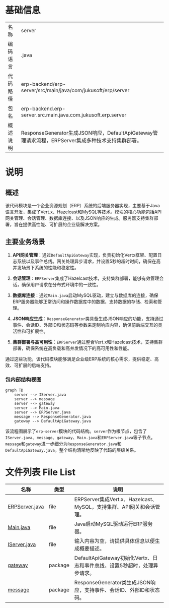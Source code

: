 # 基础信息

|      |      |
|------|------|
| 名称 | server |
| 编码语言 | .java |
| 代码路径 | erp-backend/erp-server/src/main/java/com/jukusoft/erp/server |
| 包名 | erp-backend.erp-server.src.main.java.com.jukusoft.erp.server |
| 概述说明 | ResponseGenerator生成JSON响应，DefaultApiGateway管理请求流程，ERPServer集成多种技术支持集群部署。 |

# 说明

## 概述

该代码模块是一个企业资源规划（ERP）系统的后端服务器实现，主要基于Java语言开发，集成了Vert.x、Hazelcast和MySQL等技术。模块的核心功能包括API网关管理、会话管理、数据库连接、以及JSON响应的生成。服务器支持集群部署，旨在提供高性能、可扩展的企业级解决方案。

## 主要业务场景

1. **API网关管理**：通过`DefaultApiGateway`实现，负责初始化Vertx框架、配置日志系统以及事件总线。网关处理异步请求，并设置5秒的超时时间，确保在高并发场景下系统的性能和稳定性。

2. **会话管理**：`ERPServer`集成了Hazelcast技术，支持集群部署，能够有效管理会话，确保用户请求在分布式环境中的一致性。

3. **数据库连接**：通过`Main.java`启动MySQL驱动，建立与数据库的连接，确保ERP服务器能够正常访问和操作数据库中的数据，支持数据的存储、检索和管理。

4. **JSON响应生成**：`ResponseGenerator`类具备生成JSON响应的功能，支持通过事件、会话ID、外部ID和状态码等参数来定制响应内容，确保前后端交互的灵活性和可扩展性。

5. **集群部署与高可用性**：`ERPServer`通过整合Vert.x和Hazelcast技术，支持集群部署，确保系统在高负载和高并发情况下的高可用性和性能。

通过这些功能，该代码模块能够满足企业级ERP系统的核心需求，提供稳定、高效、可扩展的后端支持。


### 包内部结构视图

```mermaid
graph TD
    server --> IServer.java
    server --> message
    server --> gateway
    server --> Main.java
    server --> ERPServer.java
    message --> ResponseGenerator.java
    gateway --> DefaultApiGateway.java
```

该流程图展示了`erp-server`模块的代码结构。`server`作为根节点，包含了`IServer.java`、`message`、`gateway`、`Main.java`和`ERPServer.java`等子节点。`message`和`gateway`进一步细分为`ResponseGenerator.java`和`DefaultApiGateway.java`。整个结构清晰地反映了代码的层级关系。

# 文件列表 File List

| 名称   | 类型  | 说明 |
|-------|------|-------------|
| [ERPServer.java](ERPServer.md) | file | ERPServer集成Vert.x、Hazelcast、MySQL，支持集群、API网关和会话管理。 |
| [Main.java](Main.md) | file | Java启动MySQL驱动运行ERP服务器。 |
| [IServer.java](IServer.md) | file | 输入内容为空，请提供具体信息以便生成概要描述。 |
| [gateway](gateway/_module.md) | package | DefaultApiGateway初始化Vertx、日志和事件总线，设置5秒超时，处理异步请求。 |
| [message](message/_module.md) | package | ResponseGenerator类生成JSON响应，支持事件、会话ID、外部ID和状态码。 |


